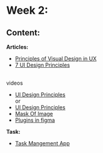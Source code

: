 # Week 2: 

## Content:

 **Articles:** <br>
- [Principles of Visual Design in UX](https://www.nngroup.com/articles/principles-visual-design/)
- [7 UI Design Principles](https://www.figma.com/resource-library/ui-design-principles/)
<br>
videos
<br>

 - [UI Design Principles](https://youtu.be/FmSjtWTIx1o?si=LJeQ5TqQ4FSEaNiT)<br>or<br>
 - [UI Design Principles](https://youtu.be/NTmh8l-Xl4c?si=azzodmYdgweI6COc)
 - [Mask Of Image](https://youtu.be/tUcBcz8bjVs?si=lFOWj4bjIovaj35j)
 - [Plugins in figma](https://drive.google.com/file/d/1vP1fULzZZ_gJJRm1aeUWrNKP7BGss_G4/view?usp=drive_link)

 **Task:**
 
 - [Task Mangement App](https://dribbble.com/shots/19042055-Task-Management-App)
